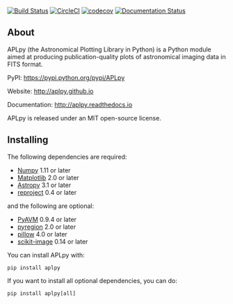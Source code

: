 [![Build Status](https://travis-ci.org/aplpy/aplpy.svg?branch=master)](https://travis-ci.org/aplpy/aplpy)
[![CircleCI](https://circleci.com/gh/aplpy/aplpy/tree/master.svg?style=svg)](https://circleci.com/gh/aplpy/aplpy/tree/master)
[![codecov](https://codecov.io/gh/aplpy/aplpy/branch/master/graph/badge.svg)](https://codecov.io/gh/aplpy/aplpy)
[![Documentation Status](https://img.shields.io/badge/docs-latest-brightgreen.svg?style=flat)](https://aplpy.readthedocs.io/en/latest/)


About
-----

APLpy (the Astronomical Plotting Library in Python) is a
Python module aimed at producing publication-quality plots
of astronomical imaging data in FITS format.

PyPI: https://pypi.python.org/pypi/APLpy

Website: http://aplpy.github.io

Documentation: http://aplpy.readthedocs.io

APLpy is released under an MIT open-source license.

Installing
----------

The following dependencies are required:

* [Numpy](http://www.numpy.org) 1.11 or later
* [Matplotlib](http://www.matplotlib.org) 2.0 or later
* [Astropy](http://www.astropy.org) 3.1 or later
* [reproject](http://reproject.readthedocs.org) 0.4 or later

and the following are optional:

* [PyAVM](http://astrofrog.github.io/pyavm/) 0.9.4 or later
* [pyregion](http://pyregion.readthedocs.org/) 2.0 or later
* [pillow](https://pypi.org/project/Pillow/) 4.0 or later
* [scikit-image](https://pypi.org/project/scikit-image/) 0.14 or later

You can install APLpy with:

    pip install aplpy

If you want to install all optional dependencies, you can do:

    pip install aplpy[all]
